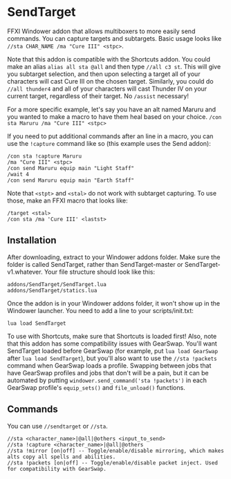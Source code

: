 # SendTarget
FFXI Windower addon that allows multiboxers to more easily send commands. You can capture targets and subtargets. Basic usage looks like `//sta CHAR_NAME /ma "Cure III" <stpc>`.

Note that this addon is compatible with the Shortcuts addon. You could make an alias `alias all sta @all` and then type `//all c3 st`. This will give you subtarget selection, and then upon selecting
a target all of your characters will cast Cure III on the chosen target. Similarly, you could do `//all thunder4` and all of your characters will cast Thunder IV on your current target, regardless
of their target. No `/assist` necessary!

For a more specific example, let's say you have an alt named Maruru and you wanted to make a macro to have them heal based on your <st> choice. `/con sta Maruru /ma "Cure III" <stpc>`

If you need to put additional commands after an <st> line in a macro, you can use the `!capture` command like so (this example uses the Send addon):

    /con sta !capture Maruru
    /ma "Cure III" <stpc>
    /con send Maruru equip main "Light Staff"
    /wait 4
    /con send Maruru equip main "Earth Staff"

Note that `<stpt>` and `<stal>` do not work with subtarget capturing. To use those, make an FFXI macro that looks like:

    /target <stal>
    /con sta /ma 'Cure III' <lastst>

## Installation
After downloading, extract to your Windower addons folder. Make sure the folder is called SendTarget, rather than SendTarget-master or SendTarget-v1.whatever. Your file structure should look like this:

    addons/SendTarget/SendTarget.lua
    addons/SendTarget/statics.lua

Once the addon is in your Windower addons folder, it won't show up in the Windower launcher. You need to add a line to your scripts/init.txt:

    lua load SendTarget

To use with Shortcuts, make sure that Shortcuts is loaded first! Also, note that this addon has some compatibility issues with GearSwap. You'll want SendTarget loaded before GearSwap (for example,
put `lua load GearSwap` after `lua load SendTarget`), but you'll also want to use the `//sta !packets` command when GearSwap loads a profile. Swapping between jobs that have GearSwap profiles and
jobs that don't will be a pain, but it can be automated by putting `windower.send_command('sta !packets')` in each GearSwap profile's `equip_sets()` and `file_unload()` functions.

## Commands
You can use `//sendtarget` or `//sta`.

    //sta <character_name>|@all|@others <input_to_send>  
    //sta !capture <character_name>|@all|@others  
    //sta !mirror [on|off] -- Toggle/enable/disable mirroring, which makes alts copy all spells and abilities.  
    //sta !packets [on|off] -- Toggle/enable/disable packet inject. Used for compatibility with GearSwap.  
